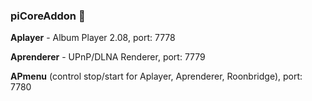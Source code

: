 
### piCoreAddon 👋

**Aplayer** - Album Player 2.08, port: 7778

**Aprenderer** - UPnP/DLNA Renderer, port: 7779

**APmenu** (control stop/start for Aplayer, Aprenderer, Roonbridge), port: 7780


####
